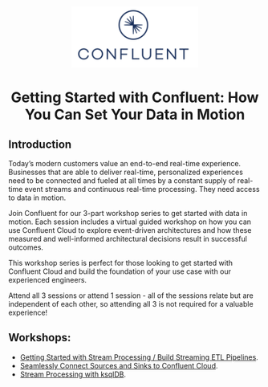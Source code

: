 <div align="center">
    <img src="images/confluent.png" width=50% height=50%>
</div>

# <div align="center">Getting Started with Confluent: How You Can Set Your Data in Motion</div>

## Introduction

Today’s modern customers value an end-to-end real-time experience. Businesses that are able to deliver real-time, personalized experiences need to be connected and fueled at all times by a constant supply of real-time event streams and continuous real-time processing. They need access to data in motion.

Join Confluent for our 3-part workshop series to get started with data in motion. Each session includes a virtual guided workshop on how you can use Confluent Cloud to explore event-driven architectures and how these measured and well-informed architectural decisions result in successful outcomes. 

This workshop series is perfect for those looking to get started with Confluent Cloud and build the foundation of your use case with our experienced engineers. 

Attend all 3 sessions or attend 1 session - all of the sessions relate but are independent of each other, so attending all 3 is not required for a valuable experience!

## Workshops:

* [Getting Started with Stream Processing / Build Streaming ETL Pipelines](https://github.com/confluentinc/stream-me-up-scotty/tree/main/series-getting-started-with-cc/workshop-streaming-etl).
* [Seamlessly Connect Sources and Sinks to Confluent Cloud](https://github.com/confluentinc/stream-me-up-scotty/tree/main/series-getting-started-with-cc/workshop-connectors).
* [Stream Processing with ksqlDB](https://github.com/confluentinc/stream-me-up-scotty/tree/main/series-getting-started-with-cc/workshop-ksql).
